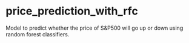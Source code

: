 # price_prediction_with_rfc

Model to predict whether the price of S&P500 will go up or down using random forest classifiers.
